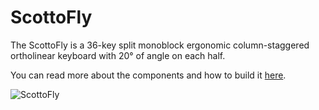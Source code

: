 # ScottoFly

The ScottoFly is a 36-key split monoblock ergonomic column-staggered ortholinear keyboard with 20° of angle on each half.

You can read more about the components and how to build it [here](https://scottokeebs.com/blogs/keyboards/scottofly-handwired-keyboard).

![ScottoFly](https://user-images.githubusercontent.com/8194147/194949089-a323674f-a2eb-4fab-a057-6fe8e1e2bb1e.jpg)
